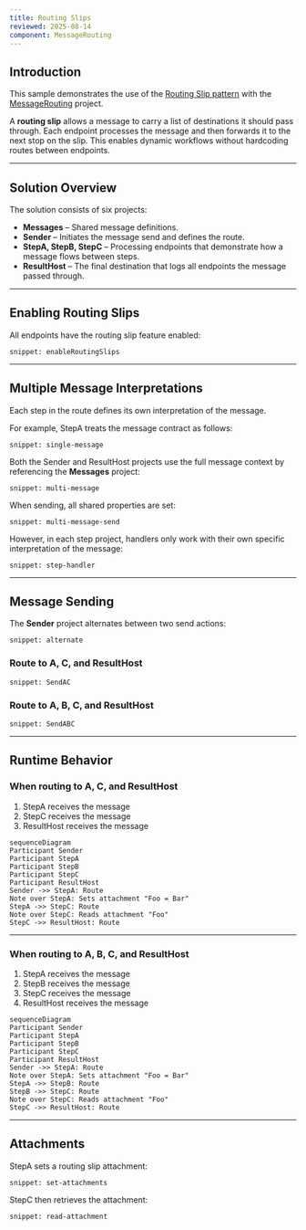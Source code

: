 ```yaml
---
title: Routing Slips
reviewed: 2025-08-14
component: MessageRouting
---
```


## Introduction

This sample demonstrates the use of the [Routing Slip pattern](https://www.enterpriseintegrationpatterns.com/patterns/messaging/RoutingTable.html) with the [MessageRouting](https://github.com/jbogard/NServiceBus.MessageRouting) project.

A **routing slip** allows a message to carry a list of destinations it should pass through. Each endpoint processes the message and then forwards it to the next stop on the slip. This enables dynamic workflows without hardcoding routes between endpoints.

---

## Solution Overview

The solution consists of six projects:

- **Messages** – Shared message definitions.
- **Sender** – Initiates the message send and defines the route.
- **StepA, StepB, StepC** – Processing endpoints that demonstrate how a message flows between steps.
- **ResultHost** – The final destination that logs all endpoints the message passed through.

---

## Enabling Routing Slips

All endpoints have the routing slip feature enabled:

```text
snippet: enableRoutingSlips
```

---

## Multiple Message Interpretations

Each step in the route defines its own interpretation of the message.  

For example, StepA treats the message contract as follows:

```text
snippet: single-message
```

Both the Sender and ResultHost projects use the full message context by referencing the **Messages** project:

```text
snippet: multi-message
```

When sending, all shared properties are set:

```text
snippet: multi-message-send
```

However, in each step project, handlers only work with their own specific interpretation of the message:

```text
snippet: step-handler
```

---

## Message Sending

The **Sender** project alternates between two send actions:

```text
snippet: alternate
```

### Route to A, C, and ResultHost

```text
snippet: SendAC
```

### Route to A, B, C, and ResultHost

```text
snippet: SendABC
```

---

## Runtime Behavior

### When routing to A, C, and ResultHost

1. StepA receives the message  
2. StepC receives the message  
3. ResultHost receives the message  

```mermaid
sequenceDiagram
Participant Sender
Participant StepA
Participant StepB
Participant StepC
Participant ResultHost
Sender ->> StepA: Route
Note over StepA: Sets attachment "Foo = Bar"
StepA ->> StepC: Route
Note over StepC: Reads attachment "Foo"
StepC ->> ResultHost: Route
```

---

### When routing to A, B, C, and ResultHost

1. StepA receives the message  
2. StepB receives the message  
3. StepC receives the message  
4. ResultHost receives the message  

```mermaid
sequenceDiagram
Participant Sender
Participant StepA
Participant StepB
Participant StepC
Participant ResultHost
Sender ->> StepA: Route
Note over StepA: Sets attachment "Foo = Bar"
StepA ->> StepB: Route
StepB ->> StepC: Route
Note over StepC: Reads attachment "Foo"
StepC ->> ResultHost: Route
```

---

## Attachments

StepA sets a routing slip attachment:

```text
snippet: set-attachments
```

StepC then retrieves the attachment:

```text
snippet: read-attachment
```
